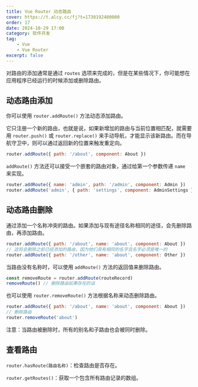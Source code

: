 ```yaml
---
title: Vue Router 动态路由
cover: https://t.alcy.cc/fj?t=1730192400000
order: 17
date: 2024-10-29 17:00
category: 软件开发
tag: 
    - Vue
    - Vue Router
excerpt: false
---
```


对路由的添加通常是通过 `routes` 选项来完成的，但是在某些情况下，你可能想在应用程序已经运行的时候添加或删除路由。

## 动态路由添加

你可以使用 `router.addRoute()` 方法动态添加路由。

它只注册一个新的路由，也就是说，如果新增加的路由与当前位置相匹配，就需要用 `router.push()` 或 `router.replace()` 来手动导航，才能显示该新路由。而在导航守卫中，则可以通过返回新的位置来触发重定向。

```JavaScript
router.addRoute({ path: '/about', component: About })
```

`addRoute()` 方法还可以接受一个嵌套的路由对象，通过给第一个参数传递 `name` 来实现。

```JavaScript
router.addRoute({ name: 'admin', path: '/admin', component: Admin })
router.addRoute('admin', { path: 'settings', component: AdminSettings })
```

## 动态路由删除

通过添加一个名称冲突的路由。如果添加与现有途径名称相同的途径，会先删除路由，再添加路由。

```JavaScript
router.addRoute({ path: '/about', name: 'about', component: About })
// 这将会删除之前已经添加的路由，因为他们具有相同的名字且名字必须是唯一的
router.addRoute({ path: '/other', name: 'about', component: Other })
```

当路由没有名称时，可以使用 `addRoute()` 方法的返回值来删除路由。

```JavaScript
const removeRoute = router.addRoute(routeRecord)
removeRoute() // 删除路由如果存在的话
```

也可以使用 `router.removeRoute()` 方法根据名称来动态删除路由。

```JavaScript
router.addRoute({ path: '/about', name: 'about', component: About })
// 删除路由
router.removeRoute('about')
```

注意：当路由被删除时，所有的别名和子路由也会被同时删除。

## 查看路由

`router.hasRoute(路由名称)`：检查路由是否存在。

`router.getRoutes()`：获取一个包含所有路由记录的数组。